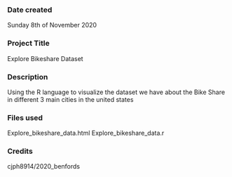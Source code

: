 ### Date created
Sunday 8th of November 2020

### Project Title
Explore Bikeshare Dataset

### Description
Using the R language to visualize the dataset we have about the Bike Share in different 3 main cities in the united states

### Files used
Explore_bikeshare_data.html
Explore_bikeshare_data.r

### Credits
cjph8914/2020_benfords

